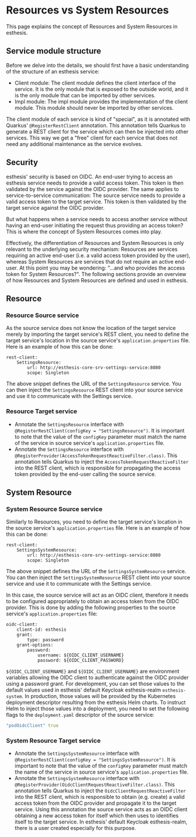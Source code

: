 # Resources vs System Resources
This page explains the concept of Resources and System Resources in esthesis.

## Service module structure
Before we delve into the details, we should first have a basic understanding of the structure of an
esthesis service:
- Client module: The client module defines the client interface of the service. It is the only
	module that is exposed to the outside world, and it is the only module that can be
	imported by other services.
- Impl module: The impl module provides the implementation of the client module. This module should
never be imported by other services.

The client module of each service is kind of "special", as it is annotated with Quarkus'
`@RegisterRestClient` annotation. This annotation tells Quarkus to generate a REST client for the
service which can then be injected into other services. This way we get a "free" client for each
service that does not need any additional maintenance as the service evolves.

## Security
esthesis' security is based on OIDC. An end-user trying to access an esthesis service needs to
provide a valid access token. This token is then validated by the service against the OIDC provider.
The same applies to service-to-service communication: The source service needs to provide a valid
access token to the target service. This token is then validated by the target service against the
OIDC provider.

But what happens when a service needs to access another service without having an end-user initiating
the request thus providing an access token? This is where the concept of System Resources comes into
play.

Effectively, the differentiation of Resources and System Resources is only relevant to the underlying
security mechanism: Resources are services requiring an active end-user (i.e. a valid access token
provided by the user), whereas System Resources are services that do not require an active end-user.
At this point you may be wondering: "...and who provides the access token for System Resources?".
The following sections provide an overview of how Resources and System Resources are defined and used
in esthesis.

## Resource
### Resource Source service
As the source service does not know the location of the target service merely by importing the target
service's REST client, you need to define the target service's location in the source service's
`application.properties` file. Here is an example of how this can be done:
```
rest-client:
	SettingsResource:
		url: http://esthesis-core-srv-settings-service:8080
		scope: Singleton
```
The above snippet defines the URL of the `SettingsResource` service. You can then inject the
`SettingsResource` REST client into your source service and use it to communicate with the Settings
service.

### Resource Target service
- Annotate the `SettingsResource` interface with `@RegisterRestClient(configKey = "SettingsResource")`.
It is important to note that the value of the `configKey` parameter must match the name of the service
in source service's `application.properties` file.
- Annotate the `SettingsResource` interface with `@RegisterProvider(AccessTokenRequestReactiveFilter.class)`.
This annotation tells Quarkus to inject the `AccessTokenRequestReactiveFilter` into the REST client,
which is responsible for propagating the access token provided by the end-user calling the source
service.

## System Resource
### System Resource Source service
Similarly to Resources, you need to define the target service's location in the source service's
`application.properties` file. Here is an example of how this can be done:
```
rest-client:
	SettingsSystemResource:
		url: http://esthesis-core-srv-settings-service:8080
		scope: Singleton
```
The above snippet defines the URL of the `SettingsSystemResource` service. You can then inject the
`SettingsSystemResource` REST client into your source service and use it to communicate with the Settings
service.

In this case, the source service will act as an OIDC client, therefore it needs to be configured
appropriately to obtain an access token from the OIDC provider. This is done by adding the following
properties to the source service's `application.properties` file:
```
oidc-client:
	client-id: esthesis
	grant:
		type: password
	grant-options:
		password:
			username: ${OIDC_CLIENT_USERNAME}
			password: ${OIDC_CLIENT_PASSWORD}
```
`${OIDC_CLIENT_USERNAME}` and `${OIDC_CLIENT_USERNAME}` are environment variables allowing the OIDC
client to authenticate against the OIDC provider using a password grant. For development, you can
set those values to the default values used in esthesis' default Keycloak esthesis-realm
`esthesis-system`. In production, those values will be provided by the Kubernetes deployment descriptor
resulting from the esthesis Helm charts. To instruct Helm to inject those values into a deployment, you
need to set the following flags to the `deployment.yaml` descriptor of the source service:
```yaml
"podOidcClient" true
```

### System Resource Target service
- Annotate the `SettingsSystemResource` interface with `@RegisterRestClient(configKey = "SettingsSystemResource")`.
	It is important to note that the value of the `configKey` parameter must match the name of the service
	in source service's `application.properties` file.
- Annotate the `SettingsSystemResource` interface with `@RegisterProvider(OidcClientRequestReactiveFilter.class)`.
	This annotation tells Quarkus to inject the `OidcClientRequestReactiveFilter` into the REST client,
	which is responsible to obtain (e.g. create) a valid access token from the OIDC provider and propagate
	it to the target service. Using this annotation the source service acts as an OIDC client obtaining
	a new access token for itself which then uses to identifies itself to the target service. In esthesis'
	default Keycloak esthesis-realm, there is a user created especially for this purpose.
